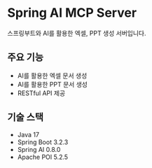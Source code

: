 # Spring AI MCP Server

스프링부트와 AI를 활용한 엑셀, PPT 생성 서버입니다.

## 주요 기능

- AI를 활용한 엑셀 문서 생성
- AI를 활용한 PPT 문서 생성
- RESTful API 제공

## 기술 스택

- Java 17
- Spring Boot 3.2.3
- Spring AI 0.8.0
- Apache POI 5.2.5
